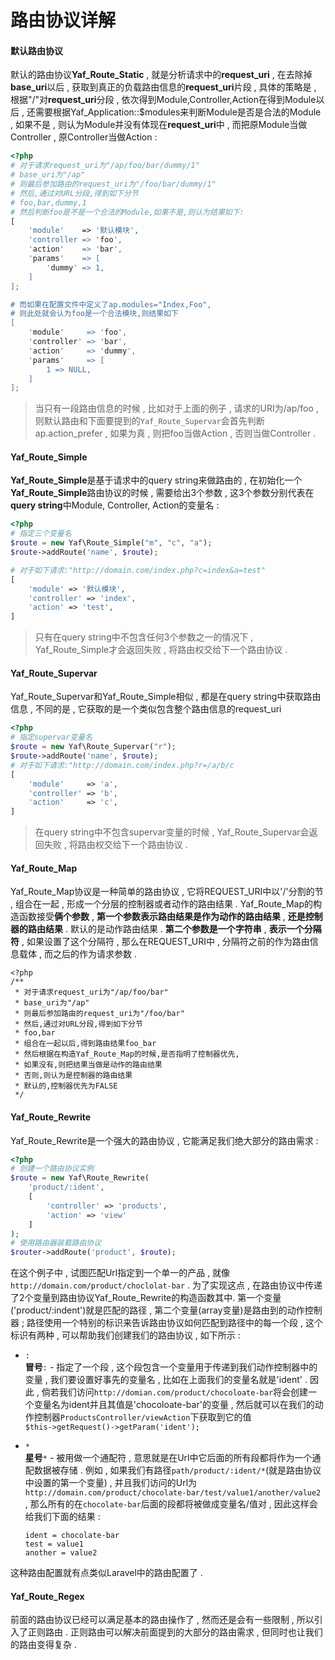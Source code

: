 # 路由协议详解

#### 默认路由协议

默认的路由协议**Yaf\_Route\_Static** , 就是分析请求中的**request\_uri** , 在去除掉**base\_uri**以后 , 获取到真正的负载路由信息的**request\_uri**片段 , 具体的策略是 , 根据"/"对**request\_uri**分段 , 依次得到Module,Controller,Action在得到Module以后 , 还需要根据Yaf\_Application::$modules来判断Module是否是合法的Module , 如果不是 , 则认为Module并没有体现在**request\_uri**中 , 而把原Module当做Controller , 原Controller当做Action :

```php
<?php
# 对于请求request_uri为"/ap/foo/bar/dummy/1"
# base_uri为"/ap"
# 则最后参加路由的request_uri为"/foo/bar/dummy/1"
# 然后,通过对URL分段,得到如下分节
# foo,bar,dummy,1
# 然后判断foo是不是一个合法的Module,如果不是,则认为结果如下:
[
    'module'    => '默认模块',
    'controller => 'foo',
    'action'    => 'bar',
    'params'    => [
        'dummy' => 1,
    ]
];

# 而如果在配置文件中定义了ap.modules="Index,Foo",
# 则此处就会认为foo是一个合法模块,则结果如下
[
    'module'     => 'foo',
    'controller' => 'bar',
    'action'     => 'dummy',
    'params'     => [
        1 => NULL,
    ]
];
```

> 当只有一段路由信息的时候 , 比如对于上面的例子 , 请求的URI为/ap/foo , 则默认路由和下面要提到的`Yaf_Route_Supervar`会首先判断ap.action\_prefer , 如果为真 , 则把foo当做Action , 否则当做Controller .

#### Yaf\_Route\_Simple

**Yaf\_Route\_Simple**是基于请求中的query string来做路由的 , 在初始化一个**Yaf\_Route\_Simple**路由协议的时候 , 需要给出3个参数 , 这3个参数分别代表在**query string**中Module, Controller, Action的变量名 :

```php
<?php
# 指定三个变量名
$route = new Yaf\Route_Simple("m", "c", "a");
$route->addRoute('name', $route);

# 对于如下请求:"http://domain.com/index.php?c=index&a=test"
[
    'module' => '默认模块',
    'controller' => 'index',
    'action' => 'test',
]
```

> 只有在query string中不包含任何3个参数之一的情况下 , Yaf\_Route\_Simple才会返回失败 , 将路由权交给下一个路由协议 .

#### Yaf\_Route\_Supervar

Yaf\_Route\_Supervar和Yaf\_Route\_Simple相似 , 都是在query string中获取路由信息 , 不同的是 , 它获取的是一个类似包含整个路由信息的request\_uri

```php
<?php
# 指定supervar变量名
$route = new Yaf\Route_Supervar("r");
$route->addRoute('name', $route);
# 对于如下请求:"http://domain.com/index.php?r=/a/b/c
[
    'module'     => 'a',
    'controller' => 'b',
    'action'     => 'c',
]
```

> 在query string中不包含supervar变量的时候 , Yaf\_Route\_Supervar会返回失败 , 将路由权交给下一个路由协议 .

#### Yaf\_Route\_Map

Yaf\_Route\_Map协议是一种简单的路由协议 , 它将REQUEST\_URI中以'/'分割的节 , 组合在一起 , 形成一个分层的控制器或者动作的路由结果 . Yaf\_Route\_Map的构造函数接受**俩个参数** , **第一个参数表示路由结果是作为动作的路由结果** , **还是控制器的路由结果** . 默认的是动作路由结果 . **第二个参数是一个字符串** , **表示一个分隔符** , 如果设置了这个分隔符 , 那么在REQUEST\_URI中 , 分隔符之前的作为路由信息载体 , 而之后的作为请求参数 .

```
<?php
/**
 * 对于请求request_uri为"/ap/foo/bar"
 * base_uri为"/ap"
 * 则最后参加路由的request_uri为"/foo/bar"
 * 然后,通过对URL分段,得到如下分节
 * foo,bar
 * 组合在一起以后,得到路由结果foo_bar
 * 然后根据在构造Yaf_Route_Map的时候,是否指明了控制器优先,
 * 如果没有,则把结果当做是动作的路由结果
 * 否则,则认为是控制器的路由结果
 * 默认的,控制器优先为FALSE
 */
```

#### Yaf\_Route\_Rewrite

Yaf\_Route\_Rewrite是一个强大的路由协议 , 它能满足我们绝大部分的路由需求 :

```php
<?php
# 创建一个路由协议实例
$route = new Yaf\Route_Rewrite(
    'product/:ident',
    [
        'controller' => 'products',
        'action' => 'view'
    ]
);
# 使用路由器装载路由协议
$router->addRoute('product', $route);
```

在这个例子中 , 试图匹配Url指定到一个单一的产品 , 就像`http://domain.com/product/choclolat-bar` . 为了实现这点 , 在路由协议中传递了2个变量到路由协议Yaf\_Route\_Rewrite的构造函数其中. 第一个变量\('product/:indent'\)就是匹配的路径 , 第二个变量\(array变量\)是路由到的动作控制器 ; 路径使用一个特别的标识来告诉路由协议如何匹配到路径中的每一个段 , 这个标识有两种 , 可以帮助我们创建我们的路由协议 , 如下所示 :

* `:`  
  **冒号**`:` - 指定了一个段 , 这个段包含一个变量用于传递到我们动作控制器中的变量 , 我们要设置好事先的变量名 , 比如在上面我们的变量名就是'ident' . 因此 , 倘若我们访问`http://domian.com/product/chocoloate-bar`将会创建一个变量名为ident并且其值是'chocoloate-bar'的变量 , 然后就可以在我们的动作控制器`ProductsController/viewAction`下获取到它的值  
  `$this->getRequest()->getParam('ident');`

* `*`  
  **星号**`*` - 被用做一个通配符 , 意思就是在Url中它后面的所有段都将作为一个通配数据被存储 . 例如 , 如果我们有路径`path/product/:ident/*`\(就是路由协议中设置的第一个变量\) ,  并且我们访问的Url为`http://domain.com/product/chocolate-bar/test/value1/another/value2` , 那么所有的在`chocolate-bar`后面的段都将被做成变量名/值对 , 因此这样会给我们下面的结果 :

  ```
  ident = chocolate-bar
  test = value1
  another = value2
  ```

这种路由配置就有点类似Laravel中的路由配置了 .

#### Yaf\_Route\_Regex

前面的路由协议已经可以满足基本的路由操作了 , 然而还是会有一些限制 , 所以引入了正则路由 . 正则路由可以解决前面提到的大部分的路由需求 , 但同时也让我们的路由变得复杂 . 




